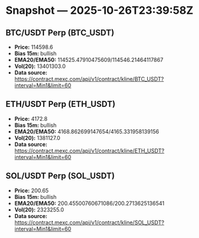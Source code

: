 # Snapshot — 2025-10-26T23:39:58Z

## BTC/USDT Perp (BTC_USDT)
- **Price:** 114598.6
- **Bias 15m:** bullish
- **EMA20/EMA50:** 114525.47910475609/114546.21464117867
- **Vol(20):** 13401303.0
- **Data source:** https://contract.mexc.com/api/v1/contract/kline/BTC_USDT?interval=Min1&limit=60

## ETH/USDT Perp (ETH_USDT)
- **Price:** 4172.8
- **Bias 15m:** bullish
- **EMA20/EMA50:** 4168.862699147654/4165.331958139156
- **Vol(20):** 1381127.0
- **Data source:** https://contract.mexc.com/api/v1/contract/kline/ETH_USDT?interval=Min1&limit=60

## SOL/USDT Perp (SOL_USDT)
- **Price:** 200.65
- **Bias 15m:** bullish
- **EMA20/EMA50:** 200.45500760671086/200.2713625136541
- **Vol(20):** 2323255.0
- **Data source:** https://contract.mexc.com/api/v1/contract/kline/SOL_USDT?interval=Min1&limit=60
